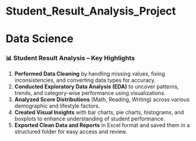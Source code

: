 # Student_Result_Analysis_Project
# Data Science

### 📊 Student Result Analysis – Key Highlights

1. **Performed Data Cleaning** by handling missing values, fixing inconsistencies, and converting data types for accuracy.  
2. **Conducted Exploratory Data Analysis (EDA)** to uncover patterns, trends, and category-wise performance using visualizations.  
3. **Analyzed Score Distributions** (Math, Reading, Writing) across various demographic and lifestyle factors.  
4. **Created Visual Insights** with bar charts, pie charts, histograms, and boxplots to enhance understanding of student performance.  
5. **Exported Clean Data and Reports** in Excel format and saved them in a structured folder for easy access and review.
